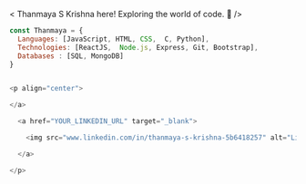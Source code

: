 < Thanmaya S Krishna here! Exploring the world of code. 👋 />

```javascript
const Thanmaya = {
  Languages: [JavaScript, HTML, CSS,  C, Python],
  Technologies: [ReactJS,  Node.js, Express, Git, Bootstrap],
  Databases : [SQL, MongoDB]
}


<p align="center">

</a>

  <a href="YOUR_LINKEDIN_URL" target="_blank">

    <img src="www.linkedin.com/in/thanmaya-s-krishna-5b6418257" alt="LinkedIn" />

  </a>

</p>
